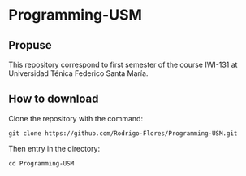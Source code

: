 # Programming-USM

## Propuse
This repository correspond to first semester of the course IWI-131 at Universidad Ténica Federico Santa María.

## How to download

Clone the repository with the command:
```
git clone https://github.com/Rodrigo-Flores/Programming-USM.git
```

Then entry in the directory:
```
cd Programming-USM
```